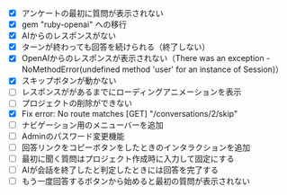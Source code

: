 - [x] アンケートの最初に質問が表示されない
- [x] gem "ruby-openai" への移行
- [x] AIからのレスポンスがない
- [x] ターンが終わっても回答を続けられる（終了しない）
- [x] OpenAIからのレスポンスが表示されない（There was an exception - NoMethodError(undefined method 'user' for an instance of Session)）
- [x] スキップボタンが動かない
- [ ] レスポンスががあるまでにローディングアニメーションを表示
- [ ] プロジェクトの削除ができない
- [x] Fix error: No route matches [GET] "/conversations/2/skip"
- [ ] ナビゲーション用のメニューバーを追加
- [ ] Adminのパスワード変更機能
- [ ] 回答リンクをコピーボタンをしたときのインタラクションを追加
- [ ] 最初に聞く質問はプロジェクト作成時に入力して固定にする
- [ ] AIが会話を終了したと判定したときには回答を完了する
- [ ] もう一度回答するボタンから始めると最初の質問が表示されない